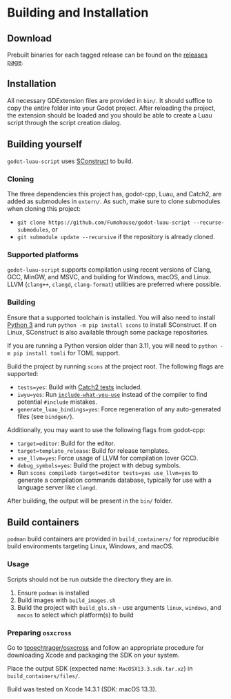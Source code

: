 # Building and Installation

## Download

Prebuilt binaries for each tagged release can be found on the [releases page](https://codeberg.org/ksk/godot-luau-script/releases).

## Installation

All necessary GDExtension files are provided in `bin/`. It should suffice to
copy the entire folder into your Godot project. After reloading the project, the
extension should be loaded and you should be able to create a Luau script
through the script creation dialog.

## Building yourself

`godot-luau-script` uses [SConstruct](https://scons.org/) to build.

### Cloning

The three dependencies this project has, godot-cpp, Luau, and Catch2, are added
as submodules in `extern/`. As such, make sure to clone submodules when cloning
this project:

- `git clone https://github.com/Fumohouse/godot-luau-script --recurse-submodules`, or
- `git submodule update --recursive` if the repository is already cloned.

### Supported platforms

`godot-luau-script` supports compilation using recent versions of Clang, GCC,
MinGW, and MSVC, and building for Windows, macOS, and Linux. LLVM (`clang++`,
`clangd`, `clang-format`) utilities are preferred where possible.

### Building

Ensure that a supported toolchain is installed. You will also need to install
[Python 3](https://www.python.org/) and run `python -m pip install scons` to
install SConstruct. If on Linux, SConstruct is also available through some
package repositories.

If you are running a Python version older than 3.11, you will need to
`python -m pip install tomli` for TOML support.

Build the project by running `scons` at the project root. The following flags
are supported:

- `tests=yes`: Build with [Catch2 tests](../development/tests.md) included.
- `iwyu=yes`: Run [`include-what-you-use`](https://github.com/include-what-you-use/include-what-you-use)
  instead of the compiler to find potential `#include` mistakes.
- `generate_luau_bindings=yes`: Force regeneration of any auto-generated files
  (see `bindgen/`).

Additionally, you may want to use the following flags from godot-cpp:

- `target=editor`: Build for the editor.
- `target=template_release`: Build for release templates.
- `use_llvm=yes`: Force usage of LLVM for compilation (over GCC).
- `debug_symbols=yes`: Build the project with debug symbols.
- Run `scons compiledb target=editor tests=yes use_llvm=yes` to generate a
  compilation commands database, typically for use with a language server like
  `clangd`.

After building, the output will be present in the `bin/` folder.

## Build containers

`podman` build containers are provided in `build_containers/` for reproducible
build environments targeting Linux, Windows, and macOS.

### Usage

Scripts should not be run outside the directory they are in.

1. Ensure `podman` is installed
2. Build images with `build_images.sh`
3. Build the project with `build_gls.sh` - use arguments `linux`, `windows`, and
   `macos` to select which platform(s) to build

### Preparing `osxcross`

Go to [tpoechtrager/osxcross](https://github.com/tpoechtrager/osxcross/tree/master)
and follow an appropriate procedure for downloading Xcode and packaging the SDK
on your system.

Place the output SDK (expected name: `MacOSX13.3.sdk.tar.xz`) in
`build_containers/files/`.

Build was tested on Xcode 14.3.1 (SDK: macOS 13.3).
